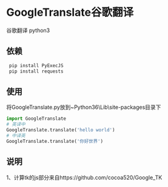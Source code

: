 # GoogleTranslate谷歌翻译
谷歌翻译 python3
## 依赖
~~~python
 pip install PyExecJS
 pip install requests
~~~
## 使用
将GoogleTranslate.py放到~Python36\Lib\site-packages目录下<br>
~~~python
import GoogleTranslate
# 英译中
GoogleTranslate.translate('hello world')
# 中译英
GoogleTranslate.translate('你好世界')
~~~
## 说明
1、计算tk的js部分来自https://github.com/cocoa520/Google_TK<br>

